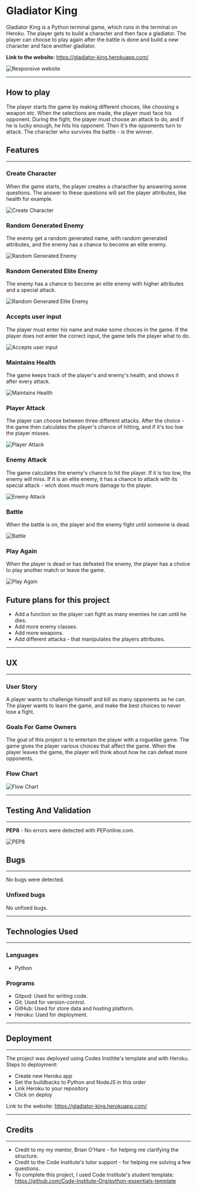 # **Gladiator King**
Gladiator King is a Python terminal game, which runs in the terminal on Heroku.
The player gets to build a character and then face a gladiator. The player can choose to play again after the battle is done and build a new character and face another gladiator.   

**Link to the website:** 
https://gladiator-king.herokuapp.com/

![Responsive website](images/gladiator_king_game.jpg)
***

## **How to play**
The player starts the game by making different choices, like choosing a weapon etc. When the selections are made, the player must face his opponent. 
During the fight, the player must choose an attack to do, and if he is lucky enough, he hits his opponent. Then it's the opponents turn to attack. The character who survives the battle - is the winner.

## **Features**
---

### **Create Character** 
When the game starts, the player creates a characther by answering some questions. The answer to these questions will set the player attributes, like health for example.

![Create Character](images/create_character.jpg)

### **Random Generated Enemy**
The enemy get a random generated name, with random generated attributes, and the enemy has a chance to become an elite enemy.

![Random Generated Enemy](images/random_generated_enemy.jpg)

### **Random Generated Elite Enemy**
The enemy has a chance to become an elite enemy with higher attributes and a special attack.

![Random Generated Elite Enemy](images/elite_enemy.jpg)

### **Accepts user input**
The player must enter his name and make some choices in the game. If the player does not enter the correct input, the game tells the player what to do.

![Accepts user input](images/accepts_user_input.jpg)

### **Maintains Health**
The game keeps track of the player's and enemy's health, and shows it after every attack.

![Maintains Health](images/maintains_health.jpg)

### **Player Attack**
The player can choose between three different attacks. After the choice - the game then calculates the player's chance of hitting, and if it's too low the player misses.

![Player Attack](images/player_attack.jpg)

### **Enemy Attack**
The game calculates the enemy's chance to hit the player. If it is too low, the enemy will miss. If it is an elite enemy, it has a chance to attack with its special attack - wich does much more damage to the player.

![Enemy Attack](images/enemy_attack.jpg)

### **Battle**
When the battle is on, the player and the enemy fight until someone is dead.

![Battle](images/battle.jpg)

### **Play Again**
When the player is dead or has defeated the enemy, the player has a choice to play another match or leave the game.

![Play Again](images/play_again.jpg)


## **Future plans for this project**
- Add a function so the player can fight as many enemies he can until he dies.
- Add more enemy classes.
- Add more weapons.
- Add different attacka - that manipulates the players attributes. 

---
## **UX**
---

### **User Story**
A player wants to challenge himself and kill as many opponents as he can. The player wants to learn the game, and make the best choices to never lose a fight.

### **Goals For Game Owners** 
The goal of this project is to entertain the player with a roguelike game. The game gives the player various choices that affect the game. When the player leaves the game, the player will think about how he can defeat more opponents.

### **Flow Chart** ###

![Flow Chart](images/flowchart.jpg)
***

## **Testing And Validation**
---

**PEP8** - No errors were detected with PEPonline.com.

![PEP8](images/pep8online.jpg)

## **Bugs** ##
---

No bugs were detected.

### **Unfixed bugs** ###

No unfixed bugs.
***

## **Technologies Used** ##
---

### **Languages** ##
- Python

### **Programs** ###
- Gitpod: Used for writing code.
- Git: Used for version-control.
- GitHub: Used for store data and hosting platform.
- Heroku: Used for deployment.
***

## **Deployment** ##
---

The project was deployed using Codes Institite's template and with Heroku.
Steps to deployment:
- Create new Heroku app
- Set the buildbacks to Python and NodeJS in this order
- Link Heroku to your repository
- Click on deploy

Link to the website: https://gladiator-king.herokuapp.com/
***

## **Credits** ##
---
- Credit to my my mentor, Brian O'Hare - for helping me clarifying the structure. 
- Credit to the Code Institute's tutor support - for helping me solving a few questions. 
- To complete this project, I used Code Institute's student template: https://github.com/Code-Institute-Org/python-essentials-template

